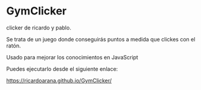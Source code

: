 # GymClicker
clicker de ricardo y pablo.

Se trata de un juego donde conseguirás puntos a medida que clickes con el ratón.

Usado para mejorar los conocimientos en JavaScript

Puedes ejecutarlo desde el siguiente enlace:

https://ricardoarana.github.io/GymClicker/
